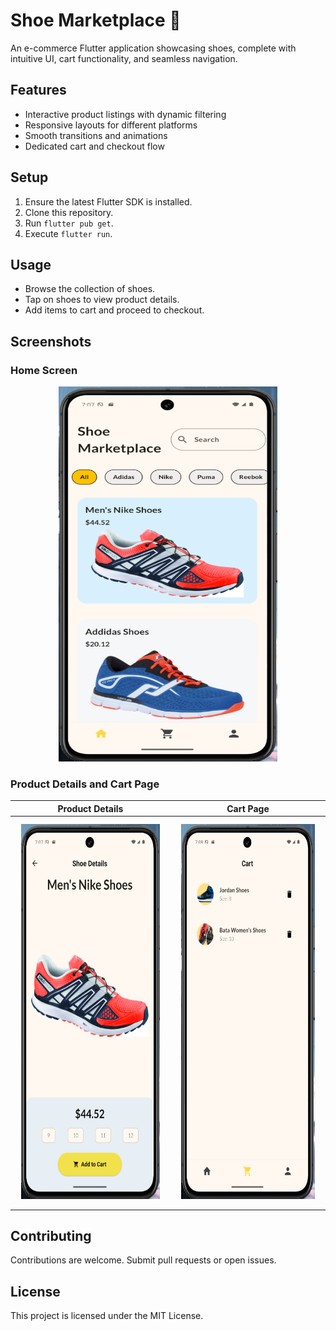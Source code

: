 # Shoe Marketplace 👟

An e-commerce Flutter application showcasing shoes, complete with intuitive UI, cart functionality, and seamless navigation.

## Features
- Interactive product listings with dynamic filtering
- Responsive layouts for different platforms
- Smooth transitions and animations
- Dedicated cart and checkout flow

## Setup
1. Ensure the latest Flutter SDK is installed.
2. Clone this repository.
3. Run `flutter pub get`.
4. Execute `flutter run`.

## Usage
- Browse the collection of shoes.
- Tap on shoes to view product details.
- Add items to cart and proceed to checkout.

## Screenshots

### Home Screen
<div align="center">
  <img src="https://github.com/AkshaySingh2005/Flutter_Shoe_Marketplace/blob/main/Screenshot%202025-01-09%20190720.png" alt="Home Screen" width="350" height="600">
</div>

### Product Details and Cart Page
| Product Details | Cart Page |
|------------------|-----------|
| <div style="padding: 10px;"><img src="https://github.com/AkshaySingh2005/Flutter_Shoe_Marketplace/blob/main/Screenshot%202025-01-09%20190740.png" alt="Product Details" width="350" height="600"></div> | <div style="padding: 10px;"><img src="https://github.com/AkshaySingh2005/Flutter_Shoe_Marketplace/blob/main/Screenshot%202025-01-09%20190815.png" alt="Cart Page" width="350" height="600"></div> |

## Contributing
Contributions are welcome. Submit pull requests or open issues.

## License
This project is licensed under the MIT License.

